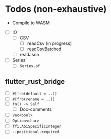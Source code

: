 # Todos (non-exhaustive)

- Compile to WASM
- [ ] IO
  - [ ] CSV
    - [ ] readCsv (in progress)
    - [ ] [readCsvBatched](https://pola-rs.github.io/polars/py-polars/html/reference/api/polars.read_csv_batched.html#polars.read_csv_batched)
  - [ ] readJson
- [ ] Series
  - [ ] `Series.of`

## flutter_rust_bridge

- [ ] `#[frb(default = ..)]`
- [ ] `#[frb(rename = ..)]`
- [ ] `fn() -> Self`
  - [ ] Doc-comments
- [ ] `Vec<bool>`
- [ ] `Option<char>`
- [ ] `ffi.AbiSpecificInteger`
- [ ] `--positional-required`